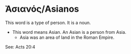 # Ἀσιανός/Asianos
This word is a type of person. It is a noun.

* This word means Asian. An Asian is a person from Asia.
    * Asia was an area of land in the Roman Empire.

See: Acts 20:4
